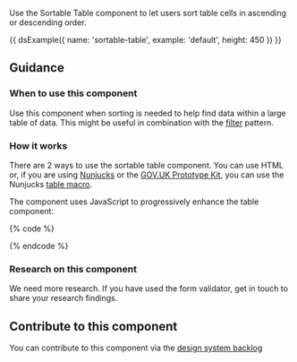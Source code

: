 Use the Sortable Table component to let users sort table cells in ascending or descending order.

{{ dsExample({
  name: 'sortable-table',
  example: 'default',
  height: 450
}) }}

## Guidance

### When to use this component

Use this component when sorting is needed to help find data within a large table of data. This might be useful in combination with the [filter](/patterns/filter-a-list/) pattern.

### How it works

There are 2 ways to use the sortable table component. You can use HTML or, if you are using [Nunjucks](https://mozilla.github.io/nunjucks/) or the [GOV.UK Prototype Kit](https://govuk-prototype-kit.herokuapp.com/), you can use the Nunjucks [table macro](https://design-system.service.gov.uk/components/table/).

The component uses JavaScript to progressively enhance the table component:

{% code %}
<script>
  new MOJFrontend.SortableTable({
    table: $('table')[0]
  });
</script>
{% endcode %}

### Research on this component

We need more research. If you have used the form validator, get in touch to share your research findings.

## Contribute to this component

You can contribute to this component via the [design system backlog](https://github.com/ministryofjustice/mojdt-design-system-backlog/)